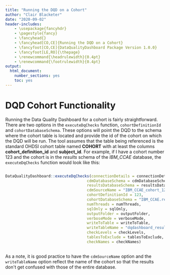 ```yaml
---
title: "Running the DQD on a Cohort"
author: "Clair Blacketer"
date: "2020-09-02"
header-includes:
    - \usepackage{fancyhdr}
    - \pagestyle{fancy}
    - \fancyhead{}
    - \fancyhead[CO,CE]{Running the DQD on a Cohort}
    - \fancyfoot[CO,CE]{DataQualityDashboard Package Version 1.0.0}
    - \fancyfoot[LE,RO]{\thepage}
    - \renewcommand{\headrulewidth}{0.4pt}
    - \renewcommand{\footrulewidth}{0.4pt}
output:
  html_document:
    number_sections: yes
    toc: yes
---
```


<!--
%\VignetteEngine{knitr::knitr}
%\VignetteIndexEntry{Running the DQD on a Cohort}
-->

# DQD Cohort Functionality

Running the Data Quality Dashboard for a cohort is fairly straightforward. There are two options in the `executeDqChecks` function, `cohortDefinitionId` and `cohortDatabaseSchema`. These options will point the DQD to the schema where the cohort table is located and provide the id of the cohort on which the DQD will be run. The tool assumes that the table being referenced is the standard OHDSI cohort table named **COHORT** with at least the columns **cohort_definition_id** and **subject_id**. For example, if I have a cohort number 123 and the cohort is in the *results* schema of the *IBM_CCAE* database, the `executeDqChecks` function would look like this:

  ```r
  
  DataQualityDashboard::executeDqChecks(connectionDetails = connectionDetails, 
                                      cdmDatabaseSchema = cdmDatabaseSchema, 
                                      resultsDatabaseSchema = resultsDatabaseSchema,
                                      cdmSourceName = "IBM_CCAE_cohort_123",
                                      cohortDefinitionId = 123,
                                      cohortDatabaseSchema = "IBM_CCAE.results"
                                      numThreads = numThreads,
                                      sqlOnly = sqlOnly, 
                                      outputFolder = outputFolder, 
                                      verboseMode = verboseMode,
                                      writeToTable = writeToTable,
                                      writeTableName = "dqdashboard_results_123",
                                      checkLevels = checkLevels,
                                      tablesToExclude = tablesToExclude,
                                      checkNames = checkNames)
                                      
 ``` 
 
 As a note, it is good practice to have the `cdmSourceName` option and the `writeTableName` option reflect the name of the cohort so that the results don't get confused with those of the entire database.
